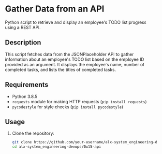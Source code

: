 # Gather Data from an API

Python script to retrieve and display an employee's TODO list progress using a REST API.

## Description

This script fetches data from the JSONPlaceholder API to gather information about an employee's TODO list based on the employee ID provided as an argument. It displays the employee's name, number of completed tasks, and lists the titles of completed tasks.

## Requirements

- Python 3.8.5
- `requests` module for making HTTP requests (`pip install requests`)
- `pycodestyle` for style checks (`pip install pycodestyle`)

## Usage

1. Clone the repository:
   ```bash
   git clone https://github.com/your-username/alx-system_engineering-devops.git
   cd alx-system_engineering-devops/0x15-api

